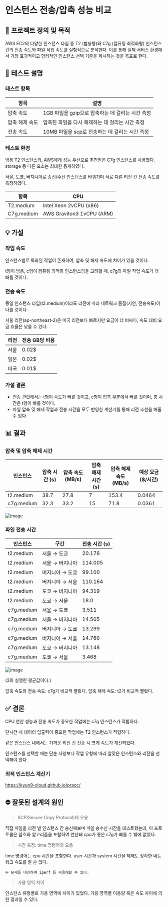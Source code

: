 # 인스턴스 전송/압축 성능 비교
## 📌 프로젝트 정의 및 목적

AWS EC2의 다양한 인스턴스 타입 중 T2 (범용형)와 C7g (컴퓨팅 최적화형) 인스턴스 간의 전송 속도와 파일 작업 속도를 실험적으로 분석한다. 이를 통해 실제 서비스 환경에서 가장 효과적이고 합리적인 인스턴스 선택 기준을 제시하는 것을 목표로 한다.


## 🧪 테스트 설명
### 테스트 항목
|항목|설명|
|--|------|
|압축 속도|1GB 파일을 gzip으로 압축하는 데 걸리는 시간 측정|
|압축 해제 속도|압축된 파일을 다시 해제하는 데 걸리는 시간 측정|
|전송 속도|10MB 파일을 scp로 전송하는 데 걸리는 시간 측정|

### 테스트 환경

범용 T2 인스턴스와, AWS에게 성능 우선으로 추천받은 C7g 인스턴스를 사용했다. storage 등 다른 요소는 최대한 통제하였다.

서울, 도쿄, 버지니아로 송신/수신 인스턴스를 바꿔가며 서로 다른 리전 간 전송 속도를 측정하였다.

|항목|CPU|
|--|------|
|T2.medium | Intel Xeon 2vCPU (x86)|
|C7g.medium | AWS Graviton3 1vCPU (ARM)|


## 💡 가설
### 작업 속도
인스턴스별로 특화된 작업이 존재하여, 압축 및 해제 속도에 차이가 있을 것이다.

t형이 범용, c형이 컴퓨팅 최적화 인스턴스임을 고려할 때, c7g의 파일 작업 속도가 더 빠를 것이다.

### 전송 속도

동일 인스턴스 타입(t2.medium)이라도 리전에 따라 네트워크 품질(지연, 전송속도)이 다를 것이다.

서울 리전(ap-northeast-2)은 미국 리전보다 빠르지만 요금이 더 비싸다, 속도 대비 요금 효율은 낮을 수 있다.

|리전|전송 GB당 비용|
|-|-|
|서울|0.02$|
|일본|0.02$|
|미국|0.01$|

### 가설 결론

- 전송 관련해서는 t형이 속도가 빠를 것이고, c형이 압축 부분에서 빠를 것이며, 총 시간은 t형이 빠를 것이다.
- 파일 압축 및 해제 작업과 전송 시간을 모두 반영한 계산기를 통해 리전 추천을 해줄 수 있다.

## 📊 결과

### 압축 및 압축 해제 시간

|인스턴스|압축 시간 (s)|압축 속도(MB/s)|압축 해제 시간 (s)|압축 해제 속도(MB/s)|예상 요금($/시간)|
|-|-|-|-|-|-|
|t2.medium|38.7|27.8|7|153.4|0.0464|
|c7g.medium|32.3|33.2|15|71.8|0.0361|

![image](https://github.com/user-attachments/assets/32f870f0-7d3a-435a-9a68-34e277cdebdf)



### 파일 전송 시간

| 인스턴스       | 구간        | 전송 시간 (s) |
| ---------- | --------- | --------- |
| t2.medium  | 서울 → 도쿄   | 20.176    |
| t2.medium  | 서울 → 버지니아 | 114.005   |
| t2.medium  | 버지니아 → 도쿄 | 99.100    |
| t2.medium  | 버지니아 → 서울 | 110.164   |
| t2.medium  | 도쿄 → 버지니아 | 94.319    |
| t2.medium  | 도쿄 → 서울   | 18.0      |
| c7g.medium | 서울 → 도쿄   | 3.511     |
| c7g.medium | 서울 → 버지니아 | 14.505    |
| c7g.medium | 버지니아 → 도쿄 | 13.299    |
| c7g.medium | 버지니아 → 서울 | 14.760    |
| c7g.medium | 도쿄 → 버지니아 | 13.148    |
| c7g.medium | 도쿄 → 서울   | 3.468     |

![image](https://github.com/user-attachments/assets/2c61a6f0-f781-4139-8244-082126ee11c3)


(3회 실행한 평균값이다.)

압축 속도와 전송 속도: c7g가 비교적 빨랐다.
압축 해제 속도: t2가 비교적 빨랐다. 


## ✅ 결론
CPU 연산 성능과 전송 속도가 중요한 작업에는 c7g 인스턴스가 적합하다.

단시간 내 데이터 입출력이 중요한 작업에는 T2 인스턴스가 적합하다.

같은 인스턴스 내에서는 가까운 리전 간 전송 시 크게 속도가 개선되었다.

인스턴스를 선택할 때는 단순 사양보다 작업 유형에 따라 알맞은 인스턴스와 리전을 선택해야 한다.

### 최적 인스턴스 계산기
https://kyun9-cloud.github.io/pracc/

## ⛔️ 잘못된 설계의 원인
> SCP(Secure Copy Protocol)의 오용

직접 파일을 리전 별 인스턴스 간 송신해보며 파일 송수신 시간을 테스트했는데, 이 프로토콜은 암호화 알고리즘을 포함하여 연산돼 cpu가 좋은 c7g가 빠를 수 밖에 없었다.

> 시간 측정: time 명령어의 오용

time 명령어는 cpu 시간을 포함한다. user 시간과 system 시간을 제해도 정확한 네트워크 속도를 알 순 없다.

`두 문제를 대신하여 iperf 를 사용해볼 수 있다.`

> 가용 영역 차이

인스턴스 유형별로 가용 영역에 차이가 있었다. 가용 영역별 이용량 혹은 속도 차이에 의한 결과일 수 있다.


